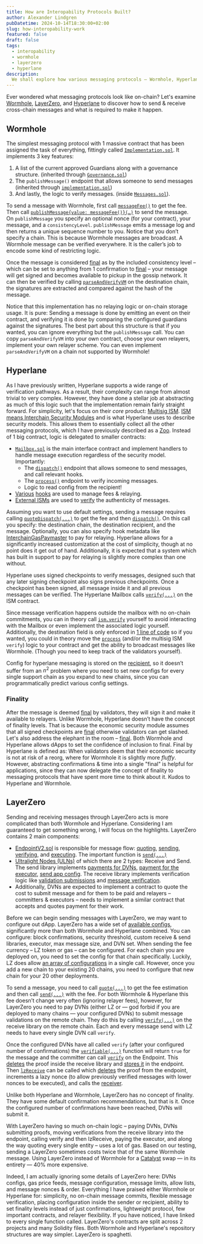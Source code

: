```yaml
---
title: How are Interopability Protocols Built?
author: Alexander Lindgren
pubDatetime: 2024-10-14T18:30:00+02:00
slug: how-interopability-work
featured: false
draft: false
tags:
  - interopability
  - wormhole
  - layerzero
  - hyperlane
description:
  We shall explore how various messaging protocols – Wormhole, Hyperlane, and LayerZero – sends messages and compare their complexity. You may be surprised at how simple or complicated it can be made.
---
```

Ever wondered what messaging protocols look like on-chain? Let's examine [Wormhole](https://wormhole.com), [LayerZero](https://layerzero.network/), and [Hyperlane](hyperlane.xyz) to discover how to send & receive cross-chain messages and what is required to make it happen.

## Wormhole

The simplest messaging protocol with 1 massive contract that has been assigned the task of everything, fittingly called [`Implementation.sol`](https://github.com/wormhole-foundation/wormhole/blob/a0dd60f8a0e4b9cfe26593c379d25eaf9f73c43c/ethereum/contracts/Implementation.sol). It implements 3 key features:

1. A list of the current approved Guardians along with a governance structure. (inherited through [`Governance.sol`](https://github.com/wormhole-foundation/wormhole/blob/a0dd60f8a0e4b9cfe26593c379d25eaf9f73c43c/ethereum/contracts/Governance.sol)) 
2. The `publishMessage()` endpoint that allows someone to send messages (inherited through [`implementation.sol`](https://github.com/wormhole-foundation/wormhole/blob/a0dd60f8a0e4b9cfe26593c379d25eaf9f73c43c/ethereum/contracts/Implementation.sol#L15))
3. And lastly, the logic to verify messages. (inside [`Messages.sol`](https://github.com/wormhole-foundation/wormhole/blob/a0dd60f8a0e4b9cfe26593c379d25eaf9f73c43c/ethereum/contracts/Messages.sol)).

To send a message with Wormhole, first call [`messageFee()`](https://github.com/wormhole-foundation/wormhole/blob/a0dd60f8a0e4b9cfe26593c379d25eaf9f73c43c/ethereum/contracts/Getters.sol#L49) to get the fee. Then call [`publishMessage{value: messageFee()}(…)`](https://github.com/wormhole-foundation/wormhole/blob/a0dd60f8a0e4b9cfe26593c379d25eaf9f73c43c/ethereum/contracts/Implementation.sol#L15-L26) to send the message. On `publishMessage` you specify an optional nonce (for your contract), your message, and a `consistencyLevel`. `publishMessage` emits a message log and then returns a unique sequence number to you. Notice that you don’t specify a chain. This is because Wormhole messages are broadcast. A Wormhole message can be verified everywhere. It is the caller’s job to encode some kind of restricting logic.

Once the message is considered <u>final</u> as by the included consistency level – which can be set to anything from 1 confirmation to <u>final</u> – your message will get signed and becomes available to pickup in the gossip network. It can then be verified by calling [`parseAndVerifyVM`](https://github.com/wormhole-foundation/wormhole/blob/a0dd60f8a0e4b9cfe26593c379d25eaf9f73c43c/ethereum/contracts/Messages.sol#L16) on the destination chain, the signatures are extracted and compared against the hash of the message. 

Notice that this implementation has no relaying logic or on-chain storage usage. It is pure: Sending a message is done by emitting an event on their contract, and verifying it is done by comparing the configured guardians against the signatures. The best part about this structure is that if you wanted, you can ignore everything but the `publishMessage` call. You can copy `parseAndVerifyVM` into your own contract, choose your own relayers, implement your own relayer scheme. You can even implement `parseAndVerifyVM` on a chain not supported by Wormhole!

## Hyperlane

As I have previously written, Hyperlane supports a wide range of verification pathways. As a result, their complexity can range from almost trivial to very complex. However, they have done a stellar job at abstracting as much of this logic such that the implementation remain fairly straight forward.  For simplicity, let's focus on their *core* product: [Multisig ISM](https://docs.hyperlane.xyz/docs/protocol/ISM/multisig-ISM). [ISM means Interchain Security Modules](https://docs.hyperlane.xyz/docs/protocol/ISM/modular-security) and is what Hyperlane uses to describe security models. This allows them to essentially collect all the other messaging protocols, which I have previously described as a [Zoo](/posts/interopability-experiences/#:~:text=Hyperlane%20is%20a%20zoo). Instead of 1 big contract, logic is delegated to smaller contracts:

- [`Mailbox.sol`](https://github.com/hyperlane-xyz/hyperlane-monorepo/blob/main/solidity/contracts/Mailbox.sol) is the main interface contract and implement handlers to handle message execution regardless of the security model. Importantly:
    - The [`dispatch()`](https://github.com/hyperlane-xyz/hyperlane-monorepo/blob/a4d5d692f3e8230cfbf2b87ac5e2775fe3da8bb9/solidity/contracts/Mailbox.sol#L276) endpoint that allows someone to send messages, and call relevant hooks.
    - The [`process()`](https://github.com/hyperlane-xyz/hyperlane-monorepo/blob/a4d5d692f3e8230cfbf2b87ac5e2775fe3da8bb9/solidity/contracts/Mailbox.sol#L201) endpoint to verify incoming messages.
    - Logic to read config from the recipient!
- [Various](https://github.com/hyperlane-xyz/hyperlane-monorepo/tree/470e53bb76834ea1390edf28800bdd02a5d5a7c0/solidity/contracts/hooks) [hooks](https://github.com/hyperlane-xyz/hyperlane-monorepo/blob/470e53bb76834ea1390edf28800bdd02a5d5a7c0/solidity/contracts/Mailbox.sol#L310-L311) are used to manage fees & relaying.
- [External ISMs](https://github.com/hyperlane-xyz/hyperlane-monorepo/tree/470e53bb76834ea1390edf28800bdd02a5d5a7c0/solidity/contracts/isms) are used to [verify](https://github.com/hyperlane-xyz/hyperlane-monorepo/blob/470e53bb76834ea1390edf28800bdd02a5d5a7c0/solidity/contracts/Mailbox.sol#L235) the authenticity of messages.

Assuming you want to use default settings, sending a message requires calling [`quoteDispatch(...)`](https://github.com/hyperlane-xyz/hyperlane-monorepo/blob/a4d5d692f3e8230cfbf2b87ac5e2775fe3da8bb9/solidity/contracts/Mailbox.sol#L325) to get the fee and then [`dispatch()`](https://github.com/hyperlane-xyz/hyperlane-monorepo/blob/470e53bb76834ea1390edf28800bdd02a5d5a7c0/solidity/contracts/Mailbox.sol#L276-L314). On this call you specify: the destination chain, the destination recipient, and the message. Optionally, you can also specify hook metadata like [InterchainGasPaymaster](https://github.com/hyperlane-xyz/hyperlane-monorepo/blob/main/solidity/contracts/hooks/igp/InterchainGasPaymaster.sol) to pay for relaying. Hyperlane allows for a significantly increased customization at the cost of simplicity, though at no point does it get out of hand. Additionally, it is expected that a system which has built in support to pay for relaying is slightly more complex than one without. 

Hyperlane uses signed checkpoints to verify messages, designed such that any later signing checkpoint also signs previous checkpoints. Once a checkpoint has been signed, all message inside it and all previous messages can be verified. The Hyperlane Mailbox calls [`verify(...)`](https://github.com/hyperlane-xyz/hyperlane-monorepo/blob/470e53bb76834ea1390edf28800bdd02a5d5a7c0/solidity/contracts/isms/multisig/AbstractMultisigIsm.sol#L98-L126) on the ISM contract. 

Since message verification happens outside the mailbox with no on-chain commitments, you can in theory call [`ism.verify`](https://github.com/hyperlane-xyz/hyperlane-monorepo/blob/470e53bb76834ea1390edf28800bdd02a5d5a7c0/solidity/contracts/Mailbox.sol#L235) yourself to avoid interacting with the Mailbox or even implement the associated logic yourself. Additionally, the destination field is only enforced in [1 line of code](https://github.com/hyperlane-xyz/hyperlane-monorepo/blob/a4d5d692f3e8230cfbf2b87ac5e2775fe3da8bb9/solidity/contracts/Mailbox.sol#L209-L212) so if you wanted, you could in theory move the [`process`](https://github.com/hyperlane-xyz/hyperlane-monorepo/blob/470e53bb76834ea1390edf28800bdd02a5d5a7c0/solidity/contracts/Mailbox.sol#L201-L245) (and/or the multisig ISM `verify`) logic to your contract and get the ability to broadcast messages like Wormhole. (Though you need to keep track of the validators yourself).

Config for hyperlane messaging is stored on the [recipient](https://github.com/hyperlane-xyz/hyperlane-monorepo/blob/470e53bb76834ea1390edf28800bdd02a5d5a7c0/solidity/contracts/Mailbox.sol#L404-L409), so it doesn’t suffer from an $n^2$ problem where you need to set new configs for every single support chain as you expand to new chains, since you can programmatically predict various config settings.



### Finality

After the message is deemed <u>final</u> by validators, they will sign it and make it available to relayers. Unlike Wormhole, Hyperlane doesn’t have the concept of finality levels. That is because the economic security module assumes that all signed checkpoints are <u>final</u> otherwise validators can get slashed. Let's also address the elephant in the room – <u>final</u>. Both Wormhole and Hyperlane allows dApps to set the confidence of inclusion to final. Final by Hyperlane is defined as: When validators deem that their economic security is not at risk of a reorg, where for Wormhole it is slightly more *fluffy*. However, abstracting confirmations & time into a single "final" is helpful for applications, since they can now delegate the concept of finality to messaging protocols that have spent more time to think about it. Kudos to Hyperlane and Wormhole.


## LayerZero

Sending and receiving messages through LayerZero acts is more complicated than both Wormhole and Hyperlane. Considering I am guaranteed to get something wrong, I will focus on the highlights. LayerZero contains 2 main components:

  - [EndpointV2.sol](https://github.com/LayerZero-Labs/LayerZero-v2/blob/main/packages/layerzero-v2/evm/protocol/contracts/EndpointV2.sol) is responsible for message flow: [quoting](https://github.com/LayerZero-Labs/LayerZero-v2/blob/67582d09449a8dabef123dd84c7159f029b98829/packages/layerzero-v2/evm/protocol/contracts/EndpointV2.sol#L55), [sending](https://github.com/LayerZero-Labs/LayerZero-v2/blob/67582d09449a8dabef123dd84c7159f029b98829/packages/layerzero-v2/evm/protocol/contracts/EndpointV2.sol#L83), [verifying](https://github.com/LayerZero-Labs/LayerZero-v2/blob/67582d09449a8dabef123dd84c7159f029b98829/packages/layerzero-v2/evm/protocol/contracts/EndpointV2.sol#L151), and [executing](https://github.com/LayerZero-Labs/LayerZero-v2/blob/67582d09449a8dabef123dd84c7159f029b98829/packages/layerzero-v2/evm/protocol/contracts/EndpointV2.sol#L172). The important function is [`send(...)`](https://github.com/LayerZero-Labs/LayerZero-v2/blob/67582d09449a8dabef123dd84c7159f029b98829/packages/layerzero-v2/evm/protocol/contracts/EndpointV2.sol#L83)
  - [Ultralight Nodes (ULNs)](https://github.com/LayerZero-Labs/LayerZero-v2/tree/main/packages/layerzero-v2/evm/messagelib/contracts) of which there are 2 types: Receive and Send. The send library implements [payments for DVNs](https://github.com/LayerZero-Labs/LayerZero-v2/blob/67582d09449a8dabef123dd84c7159f029b98829/packages/layerzero-v2/evm/messagelib/contracts/uln/SendUlnBase.sol#L32-L56), [payment for the executor](https://github.com/LayerZero-Labs/LayerZero-v2/blob/67582d09449a8dabef123dd84c7159f029b98829/packages/layerzero-v2/evm/messagelib/contracts/uln/SendUlnBase.sol#L58-L87), [send app config](https://github.com/LayerZero-Labs/LayerZero-v2/blob/67582d09449a8dabef123dd84c7159f029b98829/packages/layerzero-v2/evm/messagelib/contracts/uln/uln302/SendUln302.sol#L30-L42). The receive library implements verification logic like [validation submissions](https://github.com/LayerZero-Labs/LayerZero-v2/blob/67582d09449a8dabef123dd84c7159f029b98829/packages/layerzero-v2/evm/messagelib/contracts/uln/ReceiveUlnBase.sol#L43-L46) and [message verification](https://github.com/LayerZero-Labs/LayerZero-v2/blob/67582d09449a8dabef123dd84c7159f029b98829/packages/layerzero-v2/evm/messagelib/contracts/uln/ReceiveUlnBase.sol#L59-L77).
  - Additionally, DVNs are expected to implement a contract to quote the cost to submit message and for them to be paid and relayers – committers & executors – needs to implement a similar contract that accepts and quotes payment for their work.

Before we can begin sending messages with LayerZero, we may want to configure out dApp. LayerZero has a wide set of [available configs](https://docs.layerzero.network/v2/developers/evm/oapp/overview#deployment-workflow:~:text=Set%20the%20DVN%20configuration%2C%20including%20optional%20settings%20such%20as%20block%20confirmations%2C%20security%20threshold%2C%20the%20Executor%2C%20max%20message%20size%2C%20and%20send/receive%20libraries.), significantly more than both Wormhole and Hyperlane combined. You can configure: block confirmations, security threshold, custom receive & send libraries, executor, max message size, and DVN set. When sending the fee currency – LZ token or gas – can be configured. For each chain you are deployed on, you need to set the config for that chain specifically. Luckily, LZ does allow [an array of configurations](https://github.com/LayerZero-Labs/LayerZero-v2/blob/67582d09449a8dabef123dd84c7159f029b98829/packages/layerzero-v2/evm/messagelib/contracts/uln/uln302/SendUln302.sol#L31) in a single call. However, once you add a new chain to your existing 20 chains, you need to configure that new chain for your 20 other deployments.

To send a message, you need to call [`quote(...)`](https://github.com/LayerZero-Labs/LayerZero-v2/blob/67582d09449a8dabef123dd84c7159f029b98829/packages/layerzero-v2/evm/protocol/contracts/EndpointV2.sol#L55) to get the fee estimation and then call [`send(...)`](https://github.com/LayerZero-Labs/LayerZero-v2/blob/67582d09449a8dabef123dd84c7159f029b98829/packages/layerzero-v2/evm/protocol/contracts/EndpointV2.sol#L83C14-L83C18) with the fee. For both Wormhole & Hyperlane this fee doesn’t change very often (ignoring relayer fees), however, for LayerZero you need to pay DVNs (either LZ or — god forbid if you are deployed to many chains — your configured DVNs) to submit message validations on the remote chain. They do this by calling [`verify(...)`](https://github.com/LayerZero-Labs/LayerZero-v2/blob/67582d09449a8dabef123dd84c7159f029b98829/packages/layerzero-v2/evm/messagelib/contracts/uln/ReceiveUlnBase.sol#L43-L46) on the receive library on the remote chain. Each and every message send with LZ needs to have every single DVN call `verify`.

Once the configured DVNs have all called `verify` (after your configured number of confirmations) the [`verifiable(...)`](https://github.com/LayerZero-Labs/LayerZero-v2/blob/67582d09449a8dabef123dd84c7159f029b98829/packages/layerzero-v2/evm/messagelib/contracts/uln/ReceiveUlnBase.sol#L29-L35) function will return `true` for the message and the committer can call [`verify`](https://github.com/LayerZero-Labs/LayerZero-v2/blob/67582d09449a8dabef123dd84c7159f029b98829/packages/layerzero-v2/evm/protocol/contracts/EndpointV2.sol#L151) on the Endpoint. This [deletes](https://github.com/LayerZero-Labs/LayerZero-v2/blob/67582d09449a8dabef123dd84c7159f029b98829/packages/layerzero-v2/evm/messagelib/contracts/uln/ReceiveUlnBase.sol#L67) the proof inside the receive library and [stores it](https://github.com/LayerZero-Labs/LayerZero-v2/blob/67582d09449a8dabef123dd84c7159f029b98829/packages/layerzero-v2/evm/protocol/contracts/MessagingChannel.sol#L45) in the endpoint. Then [`lzReceive`](https://github.com/LayerZero-Labs/LayerZero-v2/blob/67582d09449a8dabef123dd84c7159f029b98829/packages/layerzero-v2/evm/protocol/contracts/EndpointV2.sol#L172) can be called which [deletes](https://github.com/LayerZero-Labs/LayerZero-v2/blob/67582d09449a8dabef123dd84c7159f029b98829/packages/layerzero-v2/evm/protocol/contracts/MessagingChannel.sol#L150) the proof from the endpoint, increments a lazy nonce (to allow previously verified messages with lower nonces to be executed), and calls the [receiver](https://github.com/LayerZero-Labs/LayerZero-v2/blob/67582d09449a8dabef123dd84c7159f029b98829/packages/layerzero-v2/evm/protocol/contracts/EndpointV2.sol#L181).

Unlike both Hyperlane and Wormhole, LayerZero has no concept of finality. They have some default confirmation recommendations, but that is it. Once the configured number of confirmations have been reached, DVNs will submit it.

With LayerZero having so much on-chain logic – paying DVNs, DVNs submitting proofs, moving verifications from the receive library into the endpoint, calling verify and then lzReceive, paying the executor, and along the way quoting every single entity – uses a lot of gas. Based on our testing, sending a LayerZero sometimes costs twice that of the same Wormhole message. Using LayerZero instead of Wormhole for a [Catalyst](https://catalyst.exchange) swap — in its entirety — 40% more expensive.


Indeed, I am actually ignoring some details of LayerZero here: DVNs configs, gas price feeds, message configuration, message limits, allow lists, and message nonces & order. Everything I have praised either Wormhole or Hyperlane for: simplicity, no on-chain message commits, flexible message verification, placing configuration inside the sender or recipient, ability to set finality levels instead of just confirmations, lightweight protocol, few important contracts, and relayer flexibility. If you have noticed, I have linked to every single function called. LayerZero's contracts are split across 2 projects and many Solidity files. Both Wormhole and Hyperlane's repository structures are way simpler. LayerZero is spaghetti.